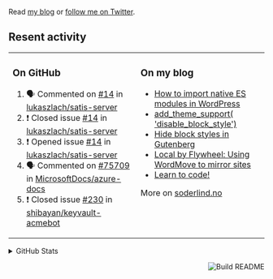 Read [my blog](https://soderlind.no/) or [follow me on Twitter](https://twitter.com/soderlind).

## Resent activity

<table width="100%" border="0"><tr><td valign="top" width="49%">

### On GitHub

<!--START_SECTION:activity-->
1. 🗣 Commented on [#14](https://github.com/lukaszlach/satis-server/issues/14) in [lukaszlach/satis-server](https://github.com/lukaszlach/satis-server)
2. ❗️ Closed issue [#14](https://github.com/lukaszlach/satis-server/issues/14) in [lukaszlach/satis-server](https://github.com/lukaszlach/satis-server)
3. ❗️ Opened issue [#14](https://github.com/lukaszlach/satis-server/issues/14) in [lukaszlach/satis-server](https://github.com/lukaszlach/satis-server)
4. 🗣 Commented on [#75709](https://github.com/MicrosoftDocs/azure-docs/issues/75709) in [MicrosoftDocs/azure-docs](https://github.com/MicrosoftDocs/azure-docs)
5. ❗️ Closed issue [#230](https://github.com/shibayan/keyvault-acmebot/issues/230) in [shibayan/keyvault-acmebot](https://github.com/shibayan/keyvault-acmebot)
<!--END_SECTION:activity-->

</td><td valign="top" width="49%">

### On my blog

<!-- BLOG:START -->
- [How to import native ES modules in WordPress](https://soderlind.no/how-to-import-native-es-modules-in-wordpress/)
- [add_theme_support( 'disable_block_style')](https://soderlind.no/add-theme-support-disable-block-style/)
- [Hide block styles in Gutenberg](https://soderlind.no/hide-block-styles-in-gutenberg/)
- [Local by Flywheel: Using WordMove to mirror sites](https://soderlind.no/local-by-flywheel-using-wordmove-to-mirror-sites/)
- [Learn to code!](https://soderlind.no/learn-to-code/)
<!-- BLOG:END -->

More on [soderlind.no](https://soderlind.no/)
</td></tr></table>

<details>
  <summary>GitHub Stats</summary>

  <img align="left" alt="Soderlind's GitHub Stats" src="https://github-readme-stats-d1emiyjuh.vercel.app/api?username=soderlind&show_icons=true&hide_border=true&count_private=true" />
  <img align="left" alt="Soderlind's Languages Stats" src="https://github-readme-stats-d1emiyjuh.vercel.app/api/top-langs/?username=soderlind" />

</details>

<a href="https://github.com/soderlind/soderlind/actions"><img src="https://github.com/soderlind/soderlind/workflows/Build%20README/badge.svg" align="right" alt="Build README"></a>

